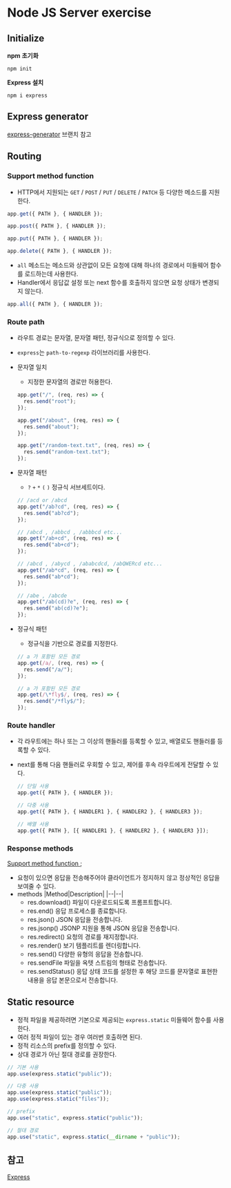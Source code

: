 # Node JS Server exercise

## Initialize

**npm 초기화**

```
npm init
```

**Express 설치**

```
npm i express
```

## Express generator

[express-generator](https://github.com/camp-son/nodejs-server/tree/express-generator) 브랜치 참고

## Routing

### Support method function

- HTTP에서 지원되는 `GET` / `POST` / `PUT` / `DELETE` / `PATCH` 등 다양한 메소드를 지원한다.

```js
app.get({ PATH }, { HANDLER });

app.post({ PATH }, { HANDLER });

app.put({ PATH }, { HANDLER });

app.delete({ PATH }, { HANDLER });
```

- `all` 메소드는 메소드와 상관없이 모든 요청에 대해 하나의 경로에서 미들웨어 함수를 로드하는데 사용한다.
- Handler에서 응답값 설정 또는 next 함수를 호출하지 않으면 요청 상태가 변경되지 않는다.

```js
app.all({ PATH }, { HANDLER });
```

### Route path

- 라우트 경로는 문자열, 문자열 패턴, 정규식으로 정의할 수 있다.
- `express`는 `path-to-regexp` 라이브러리를 사용한다.
- 문자열 일치

  - 지정한 문자열의 경로만 허용한다.

  ```js
  app.get("/", (req, res) => {
    res.send("root");
  });

  app.get("/about", (req, res) => {
    res.send("about");
  });

  app.get("/random-text.txt", (req, res) => {
    res.send("random-text.txt");
  });
  ```

- 문자열 패턴

  - `?` `+` `*` `(` `)` 정규식 서브세트이다.

  ```js
  // /acd or /abcd
  app.get("/ab?cd", (req, res) => {
    res.send("ab?cd");
  });

  // /abcd , /abbcd , /abbbcd etc...
  app.get("/ab+cd", (req, res) => {
    res.send("ab+cd");
  });

  // /abcd , /abycd , /ababcdcd, /abQWERcd etc...
  app.get("/ab*cd", (req, res) => {
    res.send("ab*cd");
  });

  // /abe , /abcde
  app.get("/ab(cd)?e", (req, res) => {
    res.send("ab(cd)?e");
  });
  ```

- 정규식 패턴

  - 정규식을 기반으로 경로를 지정한다.

  ```js
  // a 가 포함된 모든 경로
  app.get(/a/, (req, res) => {
    res.send("/a/");
  });

  // a 가 포함된 모든 경로
  app.get(/\*fly$/, (req, res) => {
    res.send("/*fly$/");
  });
  ```

### Route handler

- 각 라우트에는 하나 또는 그 이상의 핸들러를 등록할 수 있고, 배열로도 핸들러를 등록할 수 있다.
- next를 통해 다음 핸들러로 우회할 수 있고, 제어를 후속 라우트에게 전달할 수 있다.

  ```js
  // 단일 사용
  app.get({ PATH }, { HANDLER });

  // 다중 사용
  app.get({ PATH }, { HANDLER1 }, { HANDLER2 }, { HANDLER3 });

  // 배열 사용
  app.get({ PATH }, [{ HANDLER1 }, { HANDLER2 }, { HANDLER3 }]);
  ```

### Response methods

[Support method function ](#support-method-function);

- 요청이 있으면 응답을 전송해주어야 클라이언트가 정지하지 않고 정상적인 응답을 보여줄 수 있다.
- methods
  |Method|Description|
  |--|--|
  - res.download() 파일이 다운로드되도록 프롬프트합니다.
  - res.end() 응답 프로세스를 종료합니다.
  - res.json() JSON 응답을 전송합니다.
  - res.jsonp() JSONP 지원을 통해 JSON 응답을 전송합니다.
  - res.redirect() 요청의 경로를 재지정합니다.
  - res.render() 보기 템플리트를 렌더링합니다.
  - res.send() 다양한 유형의 응답을 전송합니다.
  - res.sendFile 파일을 옥텟 스트림의 형태로 전송합니다.
  - res.sendStatus() 응답 상태 코드를 설정한 후 해당 코드를 문자열로 표현한 내용을 응답 본문으로서 전송합니다.

## Static resource

- 정적 파일을 제공하려면 기본으로 제공되는 `express.static` 미들웨어 함수를 사용한다.
- 여러 정적 파일이 있는 경우 여러번 호출하면 된다.
- 정적 리소스의 prefix를 정의할 수 있다.
- 상대 경로가 아닌 절대 경로를 권장한다.

```js
// 기본 사용
app.use(express.static("public"));

// 다중 사용
app.use(express.static("public"));
app.use(express.static("files"));

// prefix
app.use("static", express.static("public"));

// 절대 경로
app.use("static", express.static(__dirname + "public"));
```

## 참고

[Express](https://expressjs.com)
